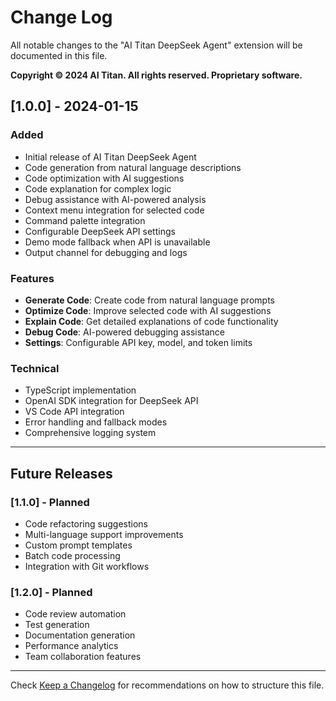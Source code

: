 # Change Log

All notable changes to the "AI Titan DeepSeek Agent" extension will be documented in this file.

**Copyright © 2024 AI Titan. All rights reserved. Proprietary software.**

## [1.0.0] - 2024-01-15

### Added
- Initial release of AI Titan DeepSeek Agent
- Code generation from natural language descriptions
- Code optimization with AI suggestions
- Code explanation for complex logic
- Debug assistance with AI-powered analysis
- Context menu integration for selected code
- Command palette integration
- Configurable DeepSeek API settings
- Demo mode fallback when API is unavailable
- Output channel for debugging and logs

### Features
- **Generate Code**: Create code from natural language prompts
- **Optimize Code**: Improve selected code with AI suggestions
- **Explain Code**: Get detailed explanations of code functionality
- **Debug Code**: AI-powered debugging assistance
- **Settings**: Configurable API key, model, and token limits

### Technical
- TypeScript implementation
- OpenAI SDK integration for DeepSeek API
- VS Code API integration
- Error handling and fallback modes
- Comprehensive logging system

---

## Future Releases

### [1.1.0] - Planned
- Code refactoring suggestions
- Multi-language support improvements
- Custom prompt templates
- Batch code processing
- Integration with Git workflows

### [1.2.0] - Planned
- Code review automation
- Test generation
- Documentation generation
- Performance analytics
- Team collaboration features

---

Check [Keep a Changelog](http://keepachangelog.com/) for recommendations on how to structure this file.